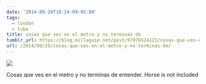 ```yaml
---
date: '2014-09-20T18:24:09-05:00'
tags:
  - london
  - tube
title: cosas que ves en el metro y no terminas de
tumblr_url: https://blog.millaguie.net/post/97976524121/cosas-que-ves-en-el-metro-y-no-terminas-de
url: /2014/09/20/cosas-que-ves-en-el-metro-y-no-terminas-de/
---
```


 ![](/tumblr_files/tumblr_nc7k8a3bsw1qa32dco1_1280.jpg)  

Cosas que ves en el metro y no terminas de entender. Horse is not included